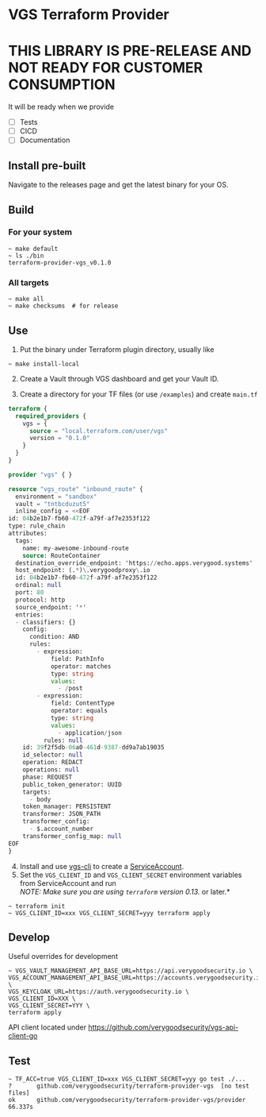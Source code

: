 # VGS Terraform Provider

# THIS LIBRARY IS PRE-RELEASE AND NOT READY FOR CUSTOMER CONSUMPTION

It will be ready when we provide 

- [ ] Tests
- [ ] CICD
- [ ] Documentation

## Install pre-built
Navigate to the releases page and get the latest binary for your OS.

## Build
### For your system
```shell
~ make default
~ ls ./bin
terraform-provider-vgs_v0.1.0
```

### All targets
```shell
~ make all
~ make checksums  # for release
```

## Use
1. Put the binary under Terraform plugin directory, usually like
```shell
~ make install-local
```

2. Create a Vault through VGS dashboard and get your Vault ID.

3. Create a directory for your TF files (or use `/examples`) and create `main.tf`
```terraform
terraform {
  required_providers {
    vgs = {
      source = "local.terraform.com/user/vgs"      
      version = "0.1.0"
    }
  }
}

provider "vgs" { }

resource "vgs_route" "inbound_route" {
  environment = "sandbox"
  vault = "tntbcduzut5"
  inline_config = <<EOF
id: 04b2e1b7-fb60-472f-a79f-af7e2353f122
type: rule_chain
attributes:
  tags:
    name: my-awesome-inbound-route
    source: RouteContainer
  destination_override_endpoint: 'https://echo.apps.verygood.systems'
  host_endpoint: (.*)\.verygoodproxy\.io
  id: 04b2e1b7-fb60-472f-a79f-af7e2353f122
  ordinal: null
  port: 80
  protocol: http
  source_endpoint: '*'
  entries:
  - classifiers: {}
    config:
      condition: AND
      rules:
        - expression:
            field: PathInfo
            operator: matches
            type: string
            values:
              - /post
        - expression:
            field: ContentType
            operator: equals
            type: string
            values:
              - application/json
          rules: null
    id: 39f2f5db-06a0-461d-9387-dd9a7ab19035
    id_selector: null
    operation: REDACT
    operations: null
    phase: REQUEST
    public_token_generator: UUID
    targets:
      - body
    token_manager: PERSISTENT
    transformer: JSON_PATH
    transformer_config:
      - $.account_number
    transformer_config_map: null
EOF
}
```

4. Install and use [vgs-cli](https://github.com/verygoodsecurity/vgs-cli) to create a [ServiceAccount](https://www.verygoodsecurity.com/docs/vgs-cli/service-account#create).
5. Set the `VGS_CLIENT_ID` and `VGS_CLIENT_SECRET` environment variables from ServiceAccount and run  
*NOTE: Make sure you are using `terraform` version 0.13.* or later.*
```shell
~ terraform init
~ VGS_CLIENT_ID=xxx VGS_CLIENT_SECRET=yyy terraform apply
```

## Develop

Useful overrides for development
```shell
~ VGS_VAULT_MANAGEMENT_API_BASE_URL=https://api.verygoodsecurity.io \
VGS_ACCOUNT_MANAGEMENT_API_BASE_URL=https://accounts.verygoodsecurity.io \
VGS_KEYCLOAK_URL=https://auth.verygoodsecurity.io \
VGS_CLIENT_ID=XXX \
VGS_CLIENT_SECRET=YYY \
terraform apply
```

API client located under https://github.com/verygoodsecurity/vgs-api-client-go

## Test

```shell
~ TF_ACC=true VGS_CLIENT_ID=xxx VGS_CLIENT_SECRET=yyy go test ./...
?   	github.com/verygoodsecurity/terraform-provider-vgs	[no test files]
ok  	github.com/verygoodsecurity/terraform-provider-vgs/provider	66.337s
```
